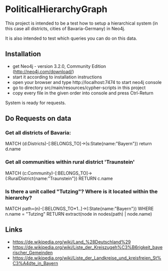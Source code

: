 # PoliticalHierarchyGraph

This project is intended to be a test how to setup a hierarchical system
(in this case all districts, cities of Bavaria-Germany) in Neo4j.

It is also intended to test which queries you can do on this data.

## Installation
* get Neo4j - version 3.2.0, Community Edition (http://neo4j.com/download/)
* start it according to installation instructions
* open your browser and type http://localhost:7474 to start neo4j console
* go to directory src/main/resources/cypher-scripts in this project
* copy every file in the given order into console and press Ctrl-Return

System is ready for requests.

## Do Requests on data

### Get all districts of Bavaria:
  MATCH (d:Districts)-[:BELONGS_TO]->(s:State{name:"Bayern"}) return d.name
  
### Get all communities within rural district 'Traunstein'
       
  MATCH (c:Community)-[:BELONGS_TO]->(:RuralDistrict{name:"Traunstein"}) RETURN c.name
  
### Is there a unit called "Tutzing"? Where is it located within the hierarchy?
 
  MATCH path=(n)-[:BELONGS_TO*1..]->(:State{name:"Bayern"}) 
   WHERE n.name = "Tutzing"
   RETURN extract(node in nodes(path) | node.name)
   
 ## Links
 * https://de.wikipedia.org/wiki/Land_%28Deutschland%29
 * https://de.wikipedia.org/wiki/Liste_der_Kreiszugeh%C3%B6rigkeit_bayerischer_Gemeinden
 * https://de.wikipedia.org/wiki/Liste_der_Landkreise_und_kreisfreien_St%C3%A4dte_in_Bayern
 